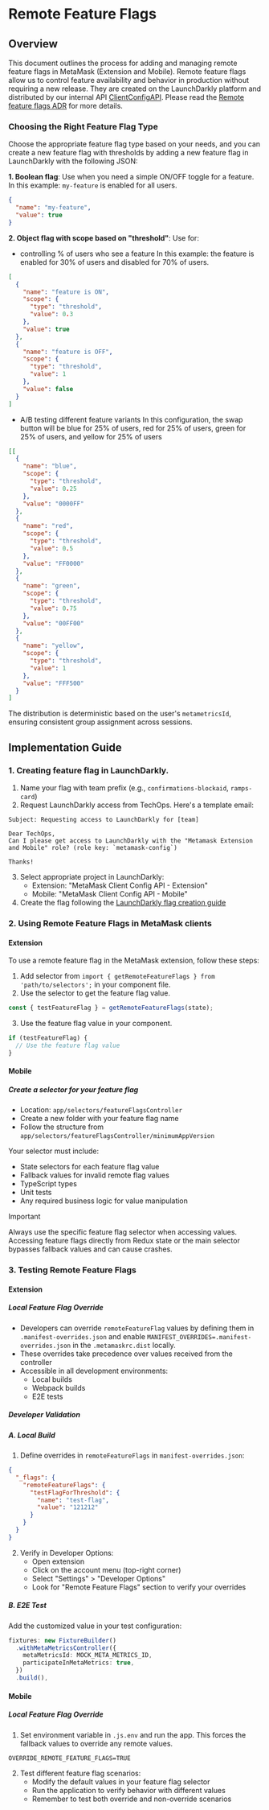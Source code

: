 # Remote Feature Flags

## Overview

This document outlines the process for adding and managing remote feature flags in MetaMask (Extension and Mobile). Remote feature flags allow us to control feature availability and behavior in production without requiring a new release. They are created on the LaunchDarkly platform and distributed by our internal API [ClientConfigAPI](https://github.com/consensys-vertical-apps/mmwp-client-config-api). Please read the [Remote feature flags ADR](https://github.com/MetaMask/decisions/pull/43) for more details.

### Choosing the Right Feature Flag Type

Choose the appropriate feature flag type based on your needs, and you can create a new feature flag with thresholds by adding a new feature flag in LaunchDarkly with the following JSON:

**1. Boolean flag**: Use when you need a simple ON/OFF toggle for a feature. In this example: `my-feature` is enabled for all users.

```json
{
  "name": "my-feature",
  "value": true
}
```

**2. Object flag with scope based on "threshold"**: Use for:

- controlling % of users who see a feature
  In this example: the feature is enabled for 30% of users and disabled for 70% of users.

```json
[
  {
    "name": "feature is ON",
    "scope": {
      "type": "threshold",
      "value": 0.3
    },
    "value": true
  },
  {
    "name": "feature is OFF",
    "scope": {
      "type": "threshold",
      "value": 1
    },
    "value": false
  }
]
```

- A/B testing different feature variants
  In this configuration, the swap button will be blue for 25% of users, red for 25% of users, green for 25% of users, and yellow for 25% of users

```json
[[
  {
    "name": "blue",
    "scope": {
      "type": "threshold",
      "value": 0.25
    },
    "value": "0000FF"
  },
  {
    "name": "red",
    "scope": {
      "type": "threshold",
      "value": 0.5
    },
    "value": "FF0000"
  },
  {
    "name": "green",
    "scope": {
      "type": "threshold",
      "value": 0.75
    },
    "value": "00FF00"
  },
  {
    "name": "yellow",
    "scope": {
      "type": "threshold",
      "value": 1
    },
    "value": "FFF500"
  }
]
```

The distribution is deterministic based on the user's `metametricsId`, ensuring consistent group assignment across sessions.

## Implementation Guide

### 1. Creating feature flag in LaunchDarkly.

1. Name your flag with team prefix (e.g., `confirmations-blockaid`, `ramps-card`)
2. Request LaunchDarkly access from TechOps. Here's a template email:

```
Subject: Requesting access to LaunchDarkly for [team]

Dear TechOps,
Can I please get access to LaunchDarkly with the "Metamask Extension and Mobile" role? (role key: `metamask-config`)

Thanks!
```

3. Select appropriate project in LaunchDarkly:
   - Extension: "MetaMask Client Config API - Extension"
   - Mobile: "MetaMask Client Config API - Mobile"
4. Create the flag following the [LaunchDarkly flag creation guide](https://docs.launchdarkly.com/home/flags/new)

### 2. Using Remote Feature Flags in MetaMask clients

#### Extension

To use a remote feature flag in the MetaMask extension, follow these steps:

1. Add selector from `import { getRemoteFeatureFlags } from 'path/to/selectors';` in your component file.
2. Use the selector to get the feature flag value.

```typescript
const { testFeatureFlag } = getRemoteFeatureFlags(state);
```

3. Use the feature flag value in your component.

```typescript
if (testFeatureFlag) {
  // Use the feature flag value
}
```

#### Mobile

##### Create a selector for your feature flag

- Location: `app/selectors/featureFlagsController`
- Create a new folder with your feature flag name
- Follow the structure from `app/selectors/featureFlagsController/minimumAppVersion`

Your selector must include:

- State selectors for each feature flag value
- Fallback values for invalid remote flag values
- TypeScript types
- Unit tests
- Any required business logic for value manipulation

> [!IMPORTANT]
> Always use the specific feature flag selector when accessing values. Accessing feature flags directly from Redux state or the main selector bypasses fallback values and can cause crashes.

### 3. Testing Remote Feature Flags

#### Extension

##### Local Feature Flag Override

- Developers can override `remoteFeatureFlag` values by defining them in `.manifest-overrides.json` and enable `MANIFEST_OVERRIDES=.manifest-overrides.json` in the `.metamaskrc.dist` locally.
- These overrides take precedence over values received from the controller
- Accessible in all development environments:
  - Local builds
  - Webpack builds
  - E2E tests

##### Developer Validation

##### A. Local Build

1. Define overrides in `remoteFeatureFlags` in `manifest-overrides.json`:

```json
{
  "_flags": {
    "remoteFeatureFlags": {
      "testFlagForThreshold": {
        "name": "test-flag",
        "value": "121212"
      }
    }
  }
}
```

2. Verify in Developer Options:
   - Open extension
   - Click on the account menu (top-right corner)
   - Select "Settings" > "Developer Options"
   - Look for "Remote Feature Flags" section to verify your overrides

##### B. E2E Test

Add the customized value in your test configuration:

```typescript
fixtures: new FixtureBuilder()
  .withMetaMetricsController({
    metaMetricsId: MOCK_META_METRICS_ID,
    participateInMetaMetrics: true,
  })
  .build(),
```

#### Mobile

##### Local Feature Flag Override

1. Set environment variable in `.js.env` and run the app. This forces the fallback values to override any remote values.

```
OVERRIDE_REMOTE_FEATURE_FLAGS=TRUE
```

2. Test different feature flag scenarios:
   - Modify the default values in your feature flag selector
   - Run the application to verify behavior with different values
   - Remember to test both override and non-override scenarios
